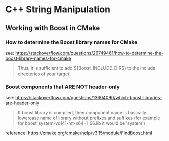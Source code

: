 # C++ String Manipulation

## Working with Boost in CMake

### How to determine the Boost library names for CMake

see: <https://stackoverflow.com/questions/26749461/how-to-determine-the-boost-library-names-for-cmake>

> Thus, it is sufficient to add ${Boost_INCLUDE_DIRS} to the include directories of your target.

### Boost components that ARE NOT header-only

see: <https://stackoverflow.com/questions/13604090/which-boost-libraries-are-header-only>

> If boost library is compiled, then component name is basically lowercase name of library without prefixes and suffixes
> (for example for boost_system-vc141-mt-x64-1_66.lib it would be 'system')

reference: <https://cmake.org/cmake/help/v3.15/module/FindBoost.html>
